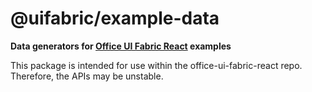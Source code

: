 # @uifabric/example-data

**Data generators for [Office UI Fabric React](https://dev.microsoft.com/fabric) examples**

This package is intended for use within the office-ui-fabric-react repo. Therefore, the APIs may be unstable.
